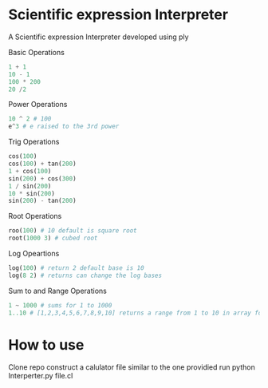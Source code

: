 # Scientific expression Interpreter
A Scientific expression Interpreter developed  using ply





Basic Operations

```python
1 + 1
10 - 1
100 * 200
20 /2
```
Power Operations
```python
10 ^ 2 # 100
e^3 # e raised to the 3rd power

```
Trig Operations
```python
cos(100)
cos(100) + tan(200)
1 + cos(100)
sin(200) + cos(300)
1 / sin(200)
10 * sin(200)
sin(200) - tan(200)

```
Root Operations
```python
roo(100) # 10 default is square root
root(1000 3) # cubed root
```
Log Opeartions

```python
log(100) # return 2 default base is 10
log(8 2) # returns can change the log bases
```
Sum to and Range  Operations
```python
1 ~ 1000 # sums for 1 to 1000
1..10 # [1,2,3,4,5,6,7,8,9,10] returns a range from 1 to 10 in array format
```

# How to use
Clone repo 
construct a calulator file similar to the one providied run python Interperter.py file.cl
